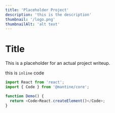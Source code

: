 ```yaml
---
title: 'Placeholder Project'
description: 'this is the description'
thumbnail: '/logo.png'
thumbnailAlt: 'alt text'
---
```


# Title

This is a placeholder for an actual project writeup.

this is `inline` code

```js
import React from 'react';
import { Code } from '@mantine/core';

function Demo() {
  return <Code>React.createElement()</Code>;
}
```
